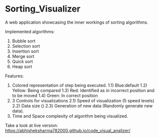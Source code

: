 # Sorting_Visualizer

A web application showcasing the inner workings of sorting algorithms.

Implemented algorithms:
1) Bubble sort
2) Selection sort
3) Insertion sort
4) Merge sort
5) Quick sort
6) Heap sort

Features:
1) Colored representation of step being executed.
  1.1) Blue:default
  1.2) Yellow: Being compared
  1.3) Red: Identified as in incorrect position and to be moved
  1.4) Green: In correct position
2) 3 Controls for visualizations
  2.1) Speed of visualization (5 speed levels)
  2.2) Data size ()
  2.3) Generation of new data (Randomly generate new data).
4) Time and Space complexity of algorithm being visualized.

Take a look at live version: https://abhisheksharma782000.github.io/code_visual_analizer/
